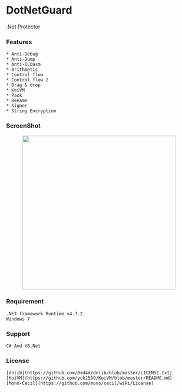 # DotNetGuard
.Net Protector

### Features
    * Anti-Debug
    * Anti-Dump
    * Anti-ILDasm
    * Arithmetic
    * Control flow
    * Control flow 2
    * Drag & drop
    * KoiVM
    * Pack
    * Rename
    * Signer
    * String Encryption
	
### ScreenShot

<section>
<p align="center">
<img src="https://raw.githubusercontent.com/Modify24x7/DotNetGuard/master/image/Capture.jpg" alt="" height="417x" align="center" />
</p>
</section>
	
### Requirement
    .NET framework Runtime v4.7.2
    Windows 7
	
### Support
    C# And VB.Net
	
### License
    [dnlib](https://github.com/0xd4d/dnlib/blob/master/LICENSE.txt)
    [KoiVM](https://github.com/yck1509/KoiVM/blob/master/README.md)
    [Mono-Cecil](https://github.com/mono/cecil/wiki/License)
